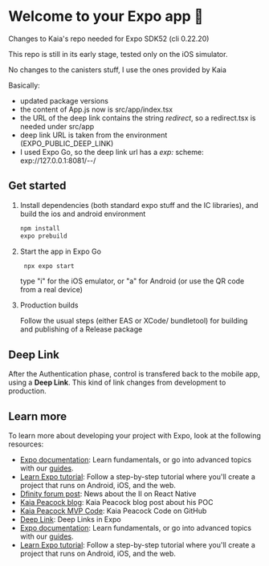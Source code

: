# Welcome to your Expo app 👋

Changes to Kaia's repo needed for Expo SDK52 (cli 0.22.20)

This repo is still in its early stage, tested only on the iOS simulator. 

No changes to the canisters stuff, I use the ones provided by Kaia

Basically:
- updated package versions
- the content of App.js now is src/app/index.tsx
- the URL of the deep link contains the string *redirect*, so a redirect.tsx is needed under src/app
- deep link URL is taken from the environment (EXPO_PUBLIC_DEEP_LINK)
- I used Expo Go, so the deep link url has a *exp:* scheme: exp://127.0.0.1:8081/--/

## Get started

1. Install dependencies (both standard expo stuff and the IC libraries), and build the ios and android environment

   ```bash
   npm install
   expo prebuild
   ```

2. Start the app in Expo Go

   ```bash
    npx expo start
   ```
    type "i" for the iOS emulator, or "a" for Android (or use the QR code from a real device)

3. Production builds

    Follow the usual steps (either EAS or XCode/ bundletool) for building and publishing of a Release package

## Deep Link

After the Authentication phase, control is transfered back to the mobile app, using a **Deep Link**. This kind of link changes from development to production. 

## Learn more

To learn more about developing your project with Expo, look at the following resources:

- [Expo documentation](https://docs.expo.dev/): Learn fundamentals, or go into advanced topics with our [guides](https://docs.expo.dev/guides).
- [Learn Expo tutorial](https://docs.expo.dev/tutorial/introduction/): Follow a step-by-step tutorial where you'll create a project that runs on Android, iOS, and the web.
- [Dfinity forum post](https://forum.dfinity.org/t/internet-identity-with-react-native/15682): News about the II on React Native
- [Kaia Peacock blog](https://kaipeacock.com/blog/dfinity/ic-expo/): Kaia Peacock blog post about his POC
- [Kaia Peacock MVP Code](https://github.com/krpeacock/ic-expo-mvp): Kaia Peacock Code on GitHub
- [Deep Link](https://docs.expo.dev/linking/into-your-app/#test-a-link-using-expo-go): Deep Links in Expo
- [Expo documentation](https://docs.expo.dev/): Learn fundamentals, or go into advanced topics with our [guides](https://docs.expo.dev/guides).
- [Learn Expo tutorial](https://docs.expo.dev/tutorial/introduction/): Follow a step-by-step tutorial where you'll create a project that runs on Android, iOS, and the web.

